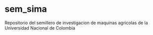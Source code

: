 # sem_sima
Repositorio del semillero de investigacion de maquinas agricolas de la Universidad Nacional de Colombia
